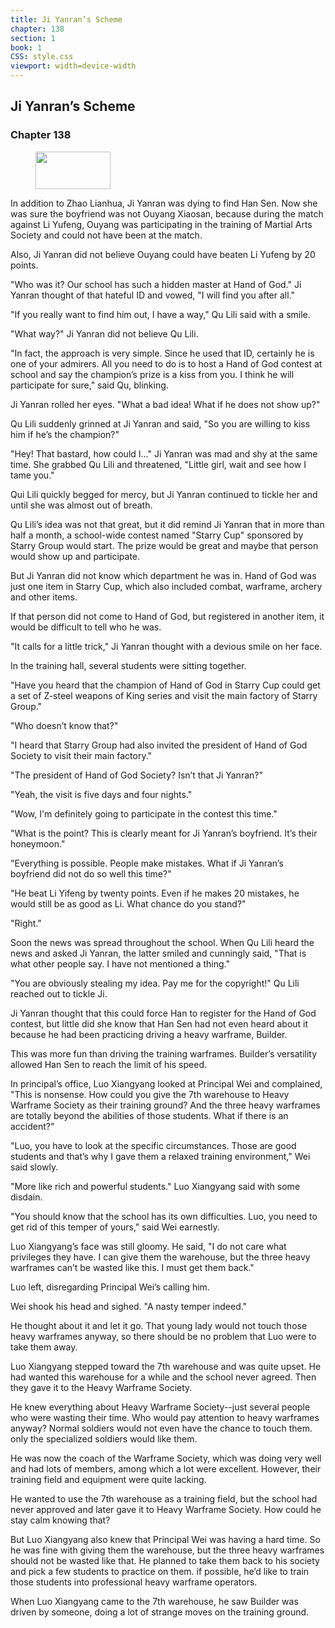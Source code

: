```yaml
---
title: Ji Yanran’s Scheme
chapter: 138
section: 1
book: 1
CSS: style.css
viewport: width=device-width
---
```


## Ji Yanran’s Scheme

### Chapter 138

<figure>
	<img src="../Images/gem.gif" alt="" id="gem" width="120" height="60" />
</figure>

In addition to Zhao Lianhua, Ji Yanran was dying to find Han Sen. Now she was sure the boyfriend was not Ouyang Xiaosan, because during the match against Li Yufeng, Ouyang was participating in the training of Martial Arts Society and could not have been at the match.

Also, Ji Yanran did not believe Ouyang could have beaten Li Yufeng by 20 points.

"Who was it? Our school has such a hidden master at Hand of God." Ji Yanran thought of that hateful ID and vowed, "I will find you after all."

"If you really want to find him out, I have a way," Qu Lili said with a smile.

"What way?" Ji Yanran did not believe Qu Lili.

"In fact, the approach is very simple. Since he used that ID, certainly he is one of your admirers. All you need to do is to host a Hand of God contest at school and say the champion’s prize is a kiss from you. I think he will participate for sure," said Qu, blinking.

Ji Yanran rolled her eyes. "What a bad idea! What if he does not show up?"

Qu Lili suddenly grinned at Ji Yanran and said, "So you are willing to kiss him if he’s the champion?"

"Hey! That bastard, how could I..." Ji Yanran was mad and shy at the same time. She grabbed Qu Lili and threatened, "Little girl, wait and see how I tame you."

Qui Lili quickly begged for mercy, but Ji Yanran continued to tickle her and until she was almost out of breath.

Qu Lili’s idea was not that great, but it did remind Ji Yanran that in more than half a month, a school-wide contest named "Starry Cup" sponsored by Starry Group would start. The prize would be great and maybe that person would show up and participate.

But Ji Yanran did not know which department he was in. Hand of God was just one item in Starry Cup, which also included combat, warframe, archery and other items.

If that person did not come to Hand of God, but registered in another item, it would be difficult to tell who he was.

"It calls for a little trick," Ji Yanran thought with a devious smile on her face.

In the training hall, several students were sitting together.

"Have you heard that the champion of Hand of God in Starry Cup could get a set of Z-steel weapons of King series and visit the main factory of Starry Group."

"Who doesn’t know that?"

"I heard that Starry Group had also invited the president of Hand of God Society to visit their main factory."

"The president of Hand of God Society? Isn’t that Ji Yanran?"

"Yeah, the visit is five days and four nights."

"Wow, I'm definitely going to participate in the contest this time."

"What is the point? This is clearly meant for Ji Yanran’s boyfriend. It’s their honeymoon."

"Everything is possible. People make mistakes. What if Ji Yanran’s boyfriend did not do so well this time?"

"He beat Li Yifeng by twenty points. Even if he makes 20 mistakes, he would still be as good as Li. What chance do you stand?"

"Right."

Soon the news was spread throughout the school. When Qu Lili heard the news and asked Ji Yanran, the latter smiled and cunningly said, "That is what other people say. I have not mentioned a thing."

"You are obviously stealing my idea. Pay me for the copyright!" Qu Lili reached out to tickle Ji.

Ji Yanran thought that this could force Han to register for the Hand of God contest, but little did she know that Han Sen had not even heard about it because he had been practicing driving a heavy warframe, Builder.

This was more fun than driving the training warframes. Builder’s versatility allowed Han Sen to reach the limit of his speed.

In principal’s office, Luo Xiangyang looked at Principal Wei and complained, "This is nonsense. How could you give the 7th warehouse to Heavy Warframe Society as their training ground? And the three heavy warframes are totally beyond the abilities of those students. What if there is an accident?"

"Luo, you have to look at the specific circumstances. Those are good students and that’s why I gave them a relaxed training environment," Wei said slowly.

"More like rich and powerful students." Luo Xiangyang said with some disdain.

"You should know that the school has its own difficulties. Luo, you need to get rid of this temper of yours," said Wei earnestly.

Luo Xiangyang’s face was still gloomy. He said, "I do not care what privileges they have. I can give them the warehouse, but the three heavy warframes can’t be wasted like this. I must get them back."

Luo left, disregarding Principal Wei’s calling him.

Wei shook his head and sighed. "A nasty temper indeed."

He thought about it and let it go. That young lady would not touch those heavy warframes anyway, so there should be no problem that Luo were to take them away.

Luo Xiangyang stepped toward the 7th warehouse and was quite upset. He had wanted this warehouse for a while and the school never agreed. Then they gave it to the Heavy Warframe Society.

He knew everything about Heavy Warframe Society--just several people who were wasting their time. Who would pay attention to heavy warframes anyway? Normal soldiers would not even have the chance to touch them. only the specialized soldiers would like them.

He was now the coach of the Warframe Society, which was doing very well and had lots of members, among which a lot were excellent. However, their training field and equipment were quite lacking.

He wanted to use the 7th warehouse as a training field, but the school had never approved and later gave it to Heavy Warframe Society. How could he stay calm knowing that?

But Luo Xiangyang also knew that Principal Wei was having a hard time. So he was fine with giving them the warehouse, but the three heavy warframes should not be wasted like that. He planned to take them back to his society and pick a few students to practice on them. if possible, he’d like to train those students into professional heavy warframe operators.

When Luo Xiangyang came to the 7th warehouse, he saw Builder was driven by someone, doing a lot of strange moves on the training ground.